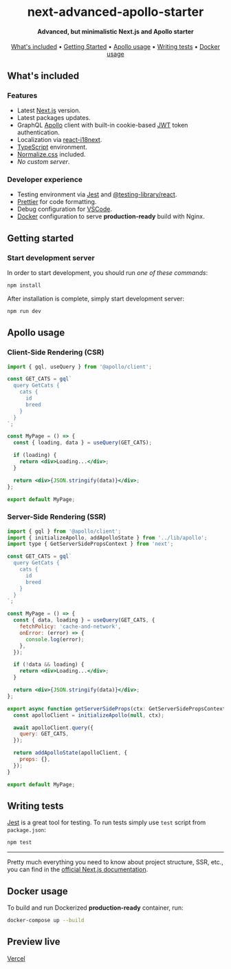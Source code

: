 <h1 align="center">
next-advanced-apollo-starter
</h1>

<h4 align="center">
  Advanced, but minimalistic Next.js and Apollo starter
</h4>

<p align="center">
  <a href="#whats-included">What's included</a> •
  <a href="#getting-started">Getting Started</a> •
  <a href="#apollo-usage">Apollo usage</a> •
  <a href="#writing-tests">Writing tests</a> •
  <a href="#docker-usage">Docker usage</a>
</p>

## What's included

### Features

- Latest [Next.js](https://nextjs.org/) version.
- Latest packages updates.
- GraphQL [Apollo](https://www.apollographql.com/docs/react/essentials/get-started/) client with built-in
  cookie-based [JWT](https://jwt.io/) token authentication.
- Localization via [react-i18next](https://react.i18next.com/).
- [TypeScript](https://www.typescriptlang.org/) environment.
- [Normalize.css](https://necolas.github.io/normalize.css/) included.
- _No custom server_.

### Developer experience

- Testing environment via [Jest](https://jestjs.io/)
  and [@testing-library/react](https://testing-library.com/docs/react-testing-library/intro).
- [Prettier](https://prettier.io/) for code formatting.
- Debug configuration for [VSCode](https://code.visualstudio.com/).
- [Docker](https://www.docker.com/) configuration to serve **production-ready** build with Nginx.

## Getting started

### Start development server

In order to start development, you should run _one of these commands_:

```bash
npm install
```

After installation is complete, simply start development server:

```bash
npm run dev
```

## Apollo usage

### Client-Side Rendering (CSR)

```jsx
import { gql, useQuery } from '@apollo/client';

const GET_CATS = gql`
  query GetCats {
    cats {
      id
      breed
    }
  }
`;

const MyPage = () => {
  const { loading, data } = useQuery(GET_CATS);

  if (loading) {
    return <div>Loading...</div>;
  }

  return <div>{JSON.stringify(data)}</div>;
};

export default MyPage;
```

### Server-Side Rendering (SSR)

```jsx
import { gql } from '@apollo/client';
import { initializeApollo, addApolloState } from '../lib/apollo';
import type { GetServerSidePropsContext } from 'next';

const GET_CATS = gql`
  query GetCats {
    cats {
      id
      breed
    }
  }
`;

const MyPage = () => {
  const { data, loading } = useQuery(GET_CATS, {
    fetchPolicy: 'cache-and-network',
    onError: (error) => {
      console.log(error);
    },
  });

  if (!data && loading) {
    return <div>Loading...</div>;
  }

  return <div>{JSON.stringify(data)}</div>;
};

export async function getServerSideProps(ctx: GetServerSidePropsContext) {
  const apolloClient = initializeApollo(null, ctx);

  await apolloClient.query({
    query: GET_CATS,
  });

  return addApolloState(apolloClient, {
    props: {},
  });
}

export default MyPage;
```

## Writing tests

[Jest](https://jestjs.io/) is a great tool for testing. To run tests simply use `test` script from `package.json`:

```bash
npm test
```

---

Pretty much everything you need to know about project structure, SSR, etc., you can find in
the [official Next.js documentation](https://nextjs.org/docs).

## Docker usage

To build and run Dockerized **production-ready** container, run:

```bash
docker-compose up --build
```

## Preview live

[Vercel](https://next-with-apollo-ssr.vercel.app)
